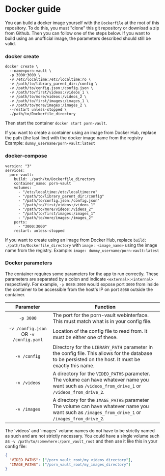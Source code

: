 # Docker guide

You can build a docker image yourself with the `Dockerfile` at the root of this repository. To do this, you must "clone" this git repository or download a zip from Github. Then you can follow one of the steps below.
If you want to build using an unofficial image, the parameters described should still be valid.

### docker create

```
docker create \
  --name=porn-vault \
  -p 3000:3000 \
  -v /etc/localtime:/etc/localtime:ro \
  -v /path/to/library_parent_dir:/config \
  -v /path/to/config.json:/config.json \
  -v /path/to/first/videos:/videos_1 \
  -v /path/to/more/videos:/videos_2 \
  -v /path/to/first/images:/images_1 \
  -v /path/to/more/images:/images_2 \
  --restart unless-stopped \
  ./path/to/Dockerfile_directory
```

Then start the container `docker start porn-vault`.

If you want to create a container using an image from Docker Hub, replace the path (the last line) with the docker image name from the registry
Example: `dummy_username/porn-vault:latest`

### docker-compose

```
version: "3"
services:
  porn-vault:
    build: ./path/to/Dockerfile_directory
    container_name: porn-vault
    volumes:
      - "/etc/localtime:/etc/localtime:ro"
      - "/path/to/library_parent_dir:/config"
      - "/path/to/config.json:/config.json"
      - "/path/to/first/videos:/videos_1"
      - "/path/to/more/videos:/videos_2"
      - "/path/to/first/images:/images_1"
      - "/path/to/more/images:/images_2"
    ports:
      - "3000:3000"
    restart: unless-stopped
```

If you want to create using an image from Docker Hub, replace `build: ./path/to/Dockerfile_directory` with `image: <image_name>` using the image name from the registry.
Example: `image: dummy_username/porn-vault:latest`

### Docker parameters

The container requires some parameters for the app to run correctly. These parameters are separated by a colon and indicate `<external>:<internal>` respectively. For example, `-p 8080:3000` would expose port `3000` from inside the container to be accessible from the host's IP on port `8080` outside the container.

|               Parameter                | Function                                                                                                                                               |
| :------------------------------------: | ------------------------------------------------------------------------------------------------------------------------------------------------------ |
|               `-p 3000`                | The port for the porn-vault webinterface. This must match what is in your config file.                                                                 |
| `-v /config.json` OR `-v /config.yaml` | Location of the config file to read from. It must be either one of these.                                                                              |
|              `-v /config`              | Directory for the `LIBRARY_PATH` parameter in the config file. This allows for the database to be persisted on the host. It must be exactly this name. |
|              `-v /videos`              | A directory for the `VIDEO_PATHS` parameter. The volume can have whatever name you want such as `/videos_from_drive_1` or `/videos_from_drive_2`.      |
|              `-v /images`              | A directory for the `IMAGE_PATHS` parameter The volume can have whatever name you want such as `/images_from_drive_1` or `/images_from_drive_2`.       |

The 'videos' and 'images' volume names do not have to be strictly named as such and are not strictly necessary. You could have a single volume such as `-v /path/to/somewhere:/porn_vault_root` and then use it like this in your config file:

```json
{
  "VIDEO_PATHS": ["/porn_vault_root/my_videos_directory"],
  "IMAGE_PATHS": ["/porn_vault_root/my_images_directory"]
}
```
